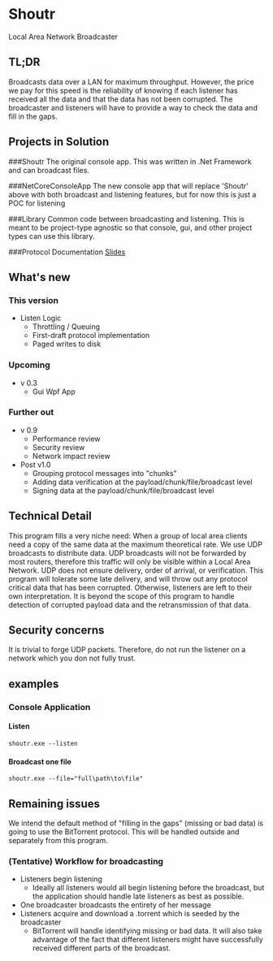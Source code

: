 # Shoutr
Local Area Network Broadcaster

## TL;DR
Broadcasts data over a LAN for maximum throughput. However, the price we pay for this speed is the reliability of knowing if each listener has received all the data and that the data has not been corrupted. The broadcaster and listeners will have to provide a way to check the data and fill in the gaps.

## Projects in Solution
###Shoutr
The original console app. This was written in .Net Framework and can broadcast files.

###NetCoreConsoleApp
The new console app that will replace 'Shoutr' above with both broadcast and listening features, but for now this is just a POC for listening

###Library
Common code between broadcasting and listening. This is meant to be project-type agnostic so that console, gui, and other project types can use this library.


###Protocol Documentation
[Slides](https://docs.google.com/presentation/d/1IqBBzTBrykF9-Zw34GQDIrYgL3kA21jB26MuMpO7WNU/edit#slide=id.p)

## What's new

### This version
* Listen Logic
  * Throttling / Queuing
  * First-draft protocol implementation
  * Paged writes to disk

### Upcoming 
* v 0.3
  * Gui Wpf App

### Further out 
* v 0.9 
  * Performance review
  * Security review
  * Network impact review
* Post v1.0
  * Grouping protocol messages into "chunks"
  * Adding data verification at the payload/chunk/file/broadcast level
  * Signing data at the payload/chunk/file/broadcast level

## Technical Detail
This program fills a very niche need: When a group of local area clients need a copy of the same data at the maximum theoretical rate. We use UDP broadcasts to distribute data. UDP broadcasts will not be forwarded by most routers, therefore this traffic will only be visible within a Local Area Network. UDP does not ensure delivery, order of arrival, or verification. This program will tolerate some late delivery, and will throw out any protocol critical data that has been corrupted. Otherwise, listeners are left to their own interpretation. It is beyond the scope of this program to handle detection of corrupted payload data and the retransmission of that data. 
## Security concerns
It is trivial to forge UDP packets. Therefore, do not run the listener on a network which you don not fully trust.
## examples
### Console Application
#### Listen
`shoutr.exe --listen`
#### Broadcast one file
`shoutr.exe --file="full\path\to\file"`
## Remaining issues
We intend the default method of "filling in the gaps" (missing or bad data) is going to use the BitTorrent protocol. This will be handled outside and separately from this program.
### (Tentative) Workflow for broadcasting
* Listeners begin listening
  - Ideally all listeners would all begin listening before the broadcast, but the application should handle late listeners as best as possible.
* One broadcaster broadcasts the entirety of her message
* Listeners acquire and download a .torrent which is seeded by the broadcaster
  - BitTorrent will handle identifying missing or bad data. It will also take advantage of the fact that different listeners might have successfully received different parts of the broadcast.



